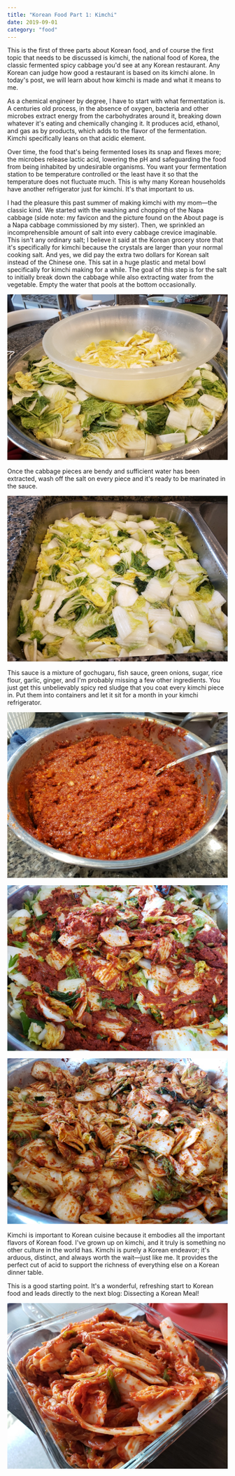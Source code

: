 ```yaml
---
title: "Korean Food Part 1: Kimchi"
date: 2019-09-01
category: "food"
---
```


This is the first of three parts about Korean food, and of course the first topic that needs to be discussed is kimchi, the national food of Korea, the classic fermented spicy cabbage you'd see at any Korean restaurant. Any Korean can judge how good a restaurant is based on its kimchi alone. In today's post, we will learn about how kimchi is made and what it means to me.

As a chemical engineer by degree, I have to start with what fermentation is. A centuries old process, in the absence of oxygen, bacteria and other microbes extract energy from the carbohydrates around it, breaking down whatever it's eating and chemically changing it. It produces acid, ethanol, and gas as by products, which adds to the flavor of the fermentation. Kimchi specifically leans on that acidic element. 

Over time, the food that's being fermented loses its snap and flexes more; the microbes release lactic acid, lowering the pH and safeguarding the food from being inhabited by undesirable organisms. You want your fermentation station to be temperature controlled or the least have it so that the temperature does not fluctuate much. This is why many Korean households have another refrigerator just for kimchi. It's that important to us. 

I had the pleasure this past summer of making kimchi with my mom—the classic kind. We started with the washing and chopping of the Napa cabbage (side note: my favicon and the picture found on the About page is a Napa cabbage commissioned by my sister). Then, we sprinkled an incomprehensible amount of salt into every cabbage crevice imaginable. This isn't any ordinary salt; I believe it said at the Korean grocery store that it's specifically for kimchi because the crystals are larger than your normal cooking salt. And yes, we did pay the extra two dollars for Korean salt instead of the Chinese one. This sat in a huge plastic and metal bowl specifically for kimchi making for a while. The goal of this step is for the salt to initially break down the cabbage while also extracting water from the vegetable. Empty the water that pools at the bottom occasionally.

![salted kimchi](/images/kimchi/salted-napa.jpg)  

Once the cabbage pieces are bendy and sufficient water has been extracted, wash off the salt on every piece and it's ready to be marinated in the sauce. 

![washed kimchi](/images/kimchi/washed-napa.jpg)  

This sauce is a mixture of gochugaru, fish sauce, green onions, sugar, rice flour, garlic, ginger, and I'm probably missing a few other ingredients. You just get this unbelievably spicy red sludge that you coat every kimchi piece in. Put them into containers and let it sit for a month in your kimchi refrigerator. 

![mixture of things](/images/kimchi/kimchi-marinade.jpg)  

![premixed kimchi](/images/kimchi/premix-kimchi.jpg)  

![mixed kimchi](/images/kimchi/mixed-kimchi.jpg)  

Kimchi is important to Korean cuisine because it embodies all the important flavors of Korean food. I've grown up on kimchi, and it truly is something no other culture in the world has. Kimchi is purely a Korean endeavor; it's arduous, distinct, and always worth the wait—just like me. It provides the perfect cut of acid to support the richness of everything else on a Korean dinner table. 

This is a good starting point. It's a wonderful, refreshing start to Korean food and leads directly to the next blog: Dissecting a Korean Meal!

![kimchi](/images/kimchi/kimchi.jpg)  